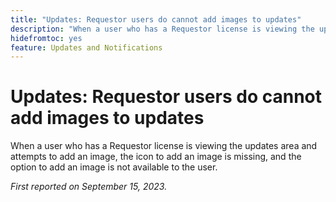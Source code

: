 ```yaml
---
title: "Updates: Requestor users do cannot add images to updates"
description: "When a user who has a Requestor license is viewing the updates area and attempts to add an image, the icon to add an image is missing, and the option to add an image is not available to the user."
hidefromtoc: yes
feature: Updates and Notifications
---
```


# Updates: Requestor users do cannot add images to updates

When a user who has a Requestor license is viewing the updates area and attempts to add an image, the icon to add an image is missing, and the option to add an image is not available to the user.

_First reported on September 15, 2023._
